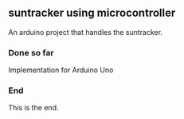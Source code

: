 ## suntracker using microcontroller
An arduino project that handles the suntracker.

### Done so far
Implementation for Arduino Uno

### End
This is the end.

